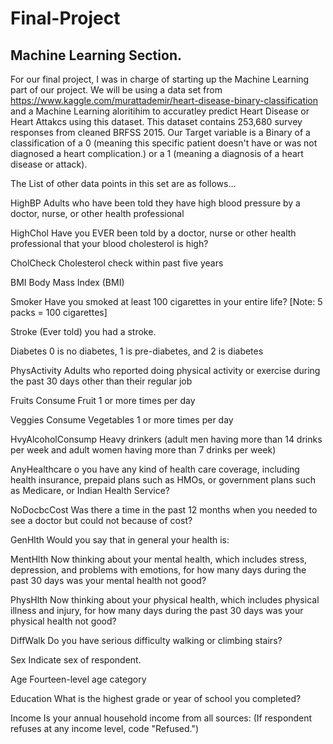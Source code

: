 # Final-Project
## Machine Learning Section.
For our final project, I was in charge of starting up the Machine Learning part of our project. We will be using a data set from https://www.kaggle.com/murattademir/heart-disease-binary-classification and a Machine Learning aloritihim to accuratley predict Heart Disease or Heart Attakcs using this dataset. 
This dataset contains 253,680 survey responses from cleaned BRFSS 2015. Our Target variable is a Binary of a classification of a 0 (meaning this specific patient doesn't have or was not diagnosed a heart complication.) or a 1 (meaning a diagnosis of a heart disease or attack).

The List of other data points in this set are as follows...


HighBP
Adults who have been told they have high blood pressure by a doctor, nurse, or other health professional

HighChol
Have you EVER been told by a doctor, nurse or other health professional that your blood cholesterol is high?

CholCheck
Cholesterol check within past five years

BMI
Body Mass Index (BMI)

Smoker
Have you smoked at least 100 cigarettes in your entire life? [Note: 5 packs = 100 cigarettes]

Stroke
(Ever told) you had a stroke.

Diabetes
0 is no diabetes, 1 is pre-diabetes, and 2 is diabetes

PhysActivity
Adults who reported doing physical activity or exercise during the past 30 days other than their regular job

Fruits
Consume Fruit 1 or more times per day

Veggies
Consume Vegetables 1 or more times per day

HvyAlcoholConsump
Heavy drinkers (adult men having more than 14 drinks per week and adult women having more than 7 drinks per week)

AnyHealthcare
o you have any kind of health care coverage, including health insurance, prepaid plans such as HMOs, or government plans such as Medicare, or Indian Health Service?

NoDocbcCost
Was there a time in the past 12 months when you needed to see a doctor but could not because of cost?

GenHlth
Would you say that in general your health is:

MentHlth
Now thinking about your mental health, which includes stress, depression, and problems with emotions, for how many days during the past 30 days was your mental health not good?

PhysHlth
Now thinking about your physical health, which includes physical illness and injury, for how many days during the past 30 days was your physical health not good?

DiffWalk
Do you have serious difficulty walking or climbing stairs?

Sex
Indicate sex of respondent.

Age
Fourteen-level age category

Education
What is the highest grade or year of school you completed?

Income
Is your annual household income from all sources: (If respondent refuses at any income level, code "Refused.")
